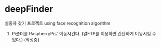 # deepFinder
실종자 찾기 프로젝트 using face recognition algorithm

<Guide>

1. Pi폴더를 RaspberryPi로 이동시킨다. (알FTP를 이용하면 간단하게 이동시킬 수 있다.)
(작성중)
